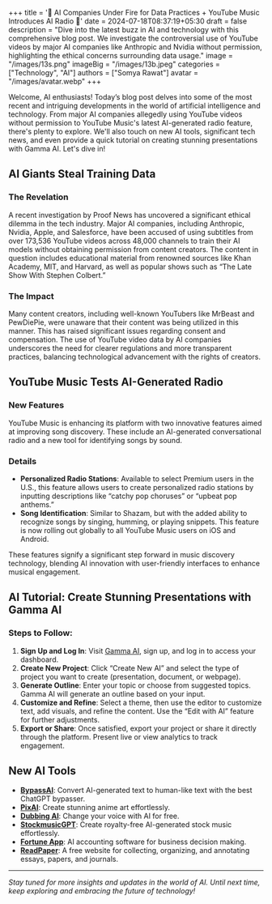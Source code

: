 +++
title = '🚨 AI Companies Under Fire for Data Practices + YouTube Music Introduces AI Radio 🎵'
date = 2024-07-18T08:37:19+05:30
draft = false
description = "Dive into the latest buzz in AI and technology with this comprehensive blog post. We investigate the controversial use of YouTube videos by major AI companies like Anthropic and Nvidia without permission, highlighting the ethical concerns surrounding data usage."
image = "/images/13s.png"
imageBig = "/images/13b.jpeg"
categories = ["Technology", "AI"]
authors = ["Somya Rawat"]
avatar = "/images/avatar.webp"
+++

Welcome, AI enthusiasts! Today’s blog post delves into some of the most recent and intriguing developments in the world of artificial intelligence and technology. From major AI companies allegedly using YouTube videos without permission to YouTube Music's latest AI-generated radio feature, there's plenty to explore. We'll also touch on new AI tools, significant tech news, and even provide a quick tutorial on creating stunning presentations with Gamma AI. Let's dive in!

## AI Giants Steal Training Data

### The Revelation

A recent investigation by Proof News has uncovered a significant ethical dilemma in the tech industry. Major AI companies, including Anthropic, Nvidia, Apple, and Salesforce, have been accused of using subtitles from over 173,536 YouTube videos across 48,000 channels to train their AI models without obtaining permission from content creators. The content in question includes educational material from renowned sources like Khan Academy, MIT, and Harvard, as well as popular shows such as “The Late Show With Stephen Colbert.”

### The Impact

Many content creators, including well-known YouTubers like MrBeast and PewDiePie, were unaware that their content was being utilized in this manner. This has raised significant issues regarding consent and compensation. The use of YouTube video data by AI companies underscores the need for clearer regulations and more transparent practices, balancing technological advancement with the rights of creators.

## YouTube Music Tests AI-Generated Radio

### New Features

YouTube Music is enhancing its platform with two innovative features aimed at improving song discovery. These include an AI-generated conversational radio and a new tool for identifying songs by sound.

### Details

- **Personalized Radio Stations**: Available to select Premium users in the U.S., this feature allows users to create personalized radio stations by inputting descriptions like “catchy pop choruses” or “upbeat pop anthems.”
- **Song Identification**: Similar to Shazam, but with the added ability to recognize songs by singing, humming, or playing snippets. This feature is now rolling out globally to all YouTube Music users on iOS and Android.

These features signify a significant step forward in music discovery technology, blending AI innovation with user-friendly interfaces to enhance musical engagement.

## AI Tutorial: Create Stunning Presentations with Gamma AI

### Steps to Follow:

1. **Sign Up and Log In**: Visit [Gamma AI](https://gamma.app/), sign up, and log in to access your dashboard.
2. **Create New Project**: Click “Create New AI” and select the type of project you want to create (presentation, document, or webpage).
3. **Generate Outline**: Enter your topic or choose from suggested topics. Gamma AI will generate an outline based on your input.
4. **Customize and Refine**: Select a theme, then use the editor to customize text, add visuals, and refine the content. Use the “Edit with AI” feature for further adjustments.
5. **Export or Share**: Once satisfied, export your project or share it directly through the platform. Present live or view analytics to track engagement.

## New AI Tools

- **[BypassAI](https://bypassai.io/)**: Convert AI-generated text to human-like text with the best ChatGPT bypasser.
- **[PixAI](https://pixai.art/)**: Create stunning anime art effortlessly.
- **[Dubbing AI](https://dubbing.ai/)**: Change your voice with AI for free.
- **[StockmusicGPT](https://stockmusicgpt.com/)**: Create royalty-free AI-generated stock music effortlessly.
- **[Fortune App](https://www.fortune.app/)**: AI accounting software for business decision making.
- **[ReadPaper](https://chromewebstore.google.com/detail/nchidjaafkcjdgdbbdpkpokodiehhcdg?utm_source=toolify)**: A free website for collecting, organizing, and annotating essays, papers, and journals.

---

*Stay tuned for more insights and updates in the world of AI. Until next time, keep exploring and embracing the future of technology!*